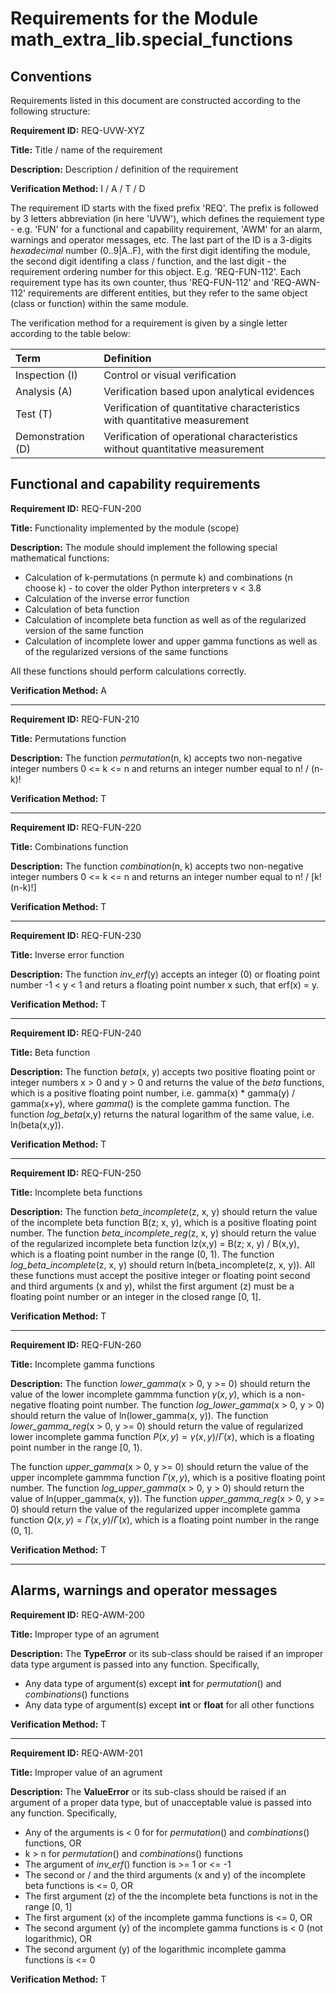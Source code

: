 # Requirements for the Module math_extra_lib.special_functions

## Conventions

Requirements listed in this document are constructed according to the following structure:

**Requirement ID:** REQ-UVW-XYZ

**Title:** Title / name of the requirement

**Description:** Description / definition of the requirement

**Verification Method:** I / A / T / D

The requirement ID starts with the fixed prefix 'REQ'. The prefix is followed by 3 letters abbreviation (in here 'UVW'), which defines the requiement type - e.g. 'FUN' for a functional and capability requirement, 'AWM' for an alarm, warnings and operator messages, etc. The last part of the ID is a 3-digits *hexadecimal* number (0..9|A..F), with the first digit identifing the module, the second digit identifing a class / function, and the last digit - the requirement ordering number for this object. E.g. 'REQ-FUN-112'. Each requirement type has its own counter, thus 'REQ-FUN-112' and 'REQ-AWN-112' requirements are different entities, but they refer to the same object (class or function) within the same module.

The verification method for a requirement is given by a single letter according to the table below:

| **Term**          | **Definition**                                                               |
| :---------------- | :--------------------------------------------------------------------------- |
| Inspection (I)    | Control or visual verification                                               |
| Analysis (A)      | Verification based upon analytical evidences                                 |
| Test (T)          | Verification of quantitative characteristics with quantitative measurement   |
| Demonstration (D) | Verification of operational characteristics without quantitative measurement |

## Functional and capability requirements

**Requirement ID:** REQ-FUN-200

**Title:** Functionality implemented by the module (scope)

**Description:** The module should implement the following special mathematical functions:

* Calculation of k-permutations (n permute k) and combinations (n choose k) - to cover the older Python interpreters v < 3.8
* Calculation of the inverse error function
* Calculation of beta function
* Calculation of incomplete beta function as well as of the regularized version of the same function
* Calculation of incomplete lower and upper gamma functions as well as of the regularized versions of the same functions

All these functions should perform calculations correctly.

**Verification Method:** A

___

**Requirement ID:** REQ-FUN-210

**Title:** Permutations function

**Description:** The function *permutation*(n, k) accepts two non-negative integer numbers 0 <= k <= n and returns an integer number equal to n! / (n-k)!

**Verification Method:** T

___

**Requirement ID:** REQ-FUN-220

**Title:** Combinations function

**Description:** The function *combination*(n, k) accepts two non-negative integer numbers 0 <= k <= n and returns an integer number equal to n! / [k! (n-k)!]

**Verification Method:** T

___

**Requirement ID:** REQ-FUN-230

**Title:** Inverse error function

**Description:** The function *inv_erf*(y) accepts an integer (0) or floating point number -1 < y < 1 and returs a floating point number x such, that erf(x) = y.

**Verification Method:** T

___

**Requirement ID:** REQ-FUN-240

**Title:** Beta function

**Description:** The function *beta*(x, y) accepts two positive floating point or integer numbers x > 0 and y > 0 and returns the value of the *beta* functions, which is a positive floating point number, i.e. gamma(x) \* gamma(y) / gamma(x+y), where *gamma*() is the complete gamma function. The function *log_beta*(x,y) returns the natural logarithm of the same value, i.e. ln(beta(x,y)).

**Verification Method:** T

___

**Requirement ID:** REQ-FUN-250

**Title:** Incomplete beta functions

**Description:** The function *beta_incomplete*(z, x, y) should return the value of the incomplete beta function B(z; x, y), which is a positive floating point number. The function *beta_incomplete_reg*(z, x, y) should return the value of the regularized incomplete beta function Iz(x,y) = B(z; x, y) / B(x,y), which is a floating point number in the range (0, 1). The function *log_beta_incomplete*(z, x, y) should return ln(beta_incomplete(z, x, y)). All these functions must accept the positive integer or floating point second and third arguments (x and y), whilst the first argument (z) must be a floating point number or an integer in the closed range [0, 1].

**Verification Method:** T

___

**Requirement ID:** REQ-FUN-260

**Title:** Incomplete gamma functions

**Description:** The function *lower_gamma*(x > 0, y >= 0) should return the value of the lower incomplete gammma function $\gamma(x, y)$, which is a non-negative floating point number. The function *log_lower_gamma*(x > 0, y > 0) should return the value of ln(lower_gamma(x, y)). The function *lower_gamma_reg*(x > 0, y >= 0) should return the value of regularized lower incomplete gamma function $P(x, y) = \gamma(x,y) / \Gamma(x)$, which is a floating point number in the range [0, 1).

The function *upper_gamma*(x > 0, y >= 0) should return the value of the upper incomplete gammma function $\Gamma(x, y)$, which is a positive floating point number. The function *log_upper_gamma*(x > 0, y > 0) should return the value of ln(upper_gamma(x, y)). The function *upper_gamma_reg*(x > 0, y >= 0) should return the value of the regularized upper incomplete gamma function $Q(x, y) = \Gamma(x,y) / \Gamma(x)$, which is a floating point number in the range (0, 1].

**Verification Method:** T

___

## Alarms, warnings and operator messages

**Requirement ID:** REQ-AWM-200

**Title:** Improper type of an agrument

**Description:** The **TypeError** or its sub-class should be raised if an improper data type argument is passed into any function. Specifically,

* Any data type of argument(s) except **int** for *permutation*() and *combinations*() functions
* Any data type of argument(s) except **int** or **float** for all other functions

**Verification Method:** T

___

**Requirement ID:** REQ-AWM-201

**Title:** Improper value of an agrument

**Description:** The **ValueError** or its sub-class should be raised if an argument of a proper data type, but of unacceptable value is passed into any function. Specifically,

* Any of the arguments is < 0 for for *permutation*() and *combinations*() functions, OR
* k > n for *permutation*() and *combinations*() functions
* The argument of *inv_erf*() function is >= 1 or <= -1
* The second or / and the third arguments (x and y) of the incomplete beta functions is <= 0, OR
* The first argument (z) of the the incomplete beta functions is not in the range [0, 1]
* The first argument (x) of the incomplete gamma functions is <= 0, OR
* The second argument (y) of the incomplete gamma functions is < 0 (not logarithmic), OR
* The second argument (y) of the logarithmic incomplete gamma functions is <= 0

**Verification Method:** T

